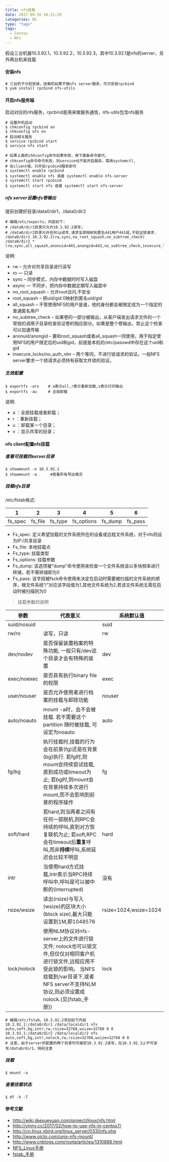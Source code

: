 ```yaml
---
title: nfs挂载
date: 2017-09-16 16:21:29
categories: OS
type: "tags"
tags: 
  - Centos
  - Nfs
---
```


假设三台机器10.3.92.1，10.3.92.2，10.3.92.3，其中10.3.92.1是nfs的server，另外两台机来挂载

#### 安装nfs

```
# 三台机子分别安装，挂载机如果不做nfs server服务，可只安装rpcbind
$ yum install rpcbind nfs-utils
```

<!-- more -->

#### 开启nfs服务端

启动对应的nfs服务，rpcbind是用来做服务通信，nfs-utils包含nfs服务

```
# 设置开机启动
$ chkconfig rpcbind on
$ chkconfig nfs on
# 启动相关服务
$ service rpcbind start
$ service nfs start

# 如果上面的chkconfig命令如果失败，用下面条命令替代，
# chkconfig命令命令失败，则service也不能开启服务，需用systemctl,
# 在client端，只开启rpcbind服务即可
$ systemctl enable rpcbind
$ systemctl enable nfs 或者 systemctl enable nfs-server
$ systemctl start rpcbind
$ systemctl start nfs 或者 systemctl start nfs-server
```

##### nfs server设置nfs卷输出

提前创建好目录/data0/dir1，/data0/dir2

```
# 编辑/etc/exports，内容如下:
# /data0/dir1目录只允许10.3.92.2读写;
# /data0/dir2目录允许任何ip读写,请求全部映射到匿名441用户441组,不验证锁请求.
/data0/dir1	10.3.92.2(rw,sync,no_root_squash,no_subtree_check)
/data0/dir2	*(rw,sync,all_squash,anonuid=441,anongid=441,no_subtree_check,insecure_locks)
```

说明:

- rw – 允许对共享目录进行读写
- ro — 只读
- sync – 同步模式，内存中数据时时写入磁盘
- async — 不同步，把内存中数据定期写入磁盘中
- no_root_squash – 允许root访问,不安全
- root_squash – 把uid/gid 0映射到匿名uid/gid
- all_squash – 不管使用NFS的用户是谁，他的身份都会被限定成为一个指定的普通匿名用户
- no_subtree_check – 如果卷的一部分被输出，从客户端发出请求文件的一个常规的调用子目录检查验证卷的相应部分。如果是整个卷输出，禁止这个检查可以加速传输
- anonuid/anongid – 要和root_squash或者all_squash一同使用，用于指定使用NFS的用户限定后的uid和gid，前提是本机的/etc/passwd中存在这个uid和gid
- insecure_locks/no_auth_nlm – 两个等同，不进行锁请求的验证。一般NFS server要求一个锁请求必须持有获取文件锁的验证。

##### 生效配置

```
$ exportfs -arv    # a表示all,r表示重新加载,v表示打印输出
$ exportfs -au     # 全部卸载
```

说明:

- a ：全部挂载或者卸载；
- r ：重新挂载；
- u ：卸载某一个目录；
- v ：显示共享的目录；

#### nfs client配置nfs挂载

##### 查看可挂载的server目录

```
$ showmount -e 10.3.92.1
$ showmount -a      #查看所有导出情况
```

##### 挂载nfs目录

/etc/fstab格式:

1 | 2 | 3 | 4 | 5 | 6
--- | --- | --- | --- | --- | --- 
fs_spec | fs_file | fs_type | fs_options | fs_dump | fs_pass

- Fs_spec: 定义希望加载的文件系统所在的设备或远程文件系统，对于nfs则设为IP:/共享目录
- Fs_file: 本地挂载点
- Fs_type: 挂载类型
- Fs_options: 挂载参数
- Fs_dump: 该选项被“dump”命令使用来检查一个文件系统该以多快频率进行转储，若不需转储即为0
- Fs_pass: 该字段被fsck命令使用来决定在启动时需要被扫描的文件系统的顺序，根文件系统“/”对应该字段值为1,其他文件系统为2,若该文件系统无需在启动时被扫描则为0

> 挂载参数的说明

参数 |          代表意义         | 系统默认值
--- | --- | --- 
suid/nosuid |  | suid
rw/ro | 读写，只读 | rw
dev/nodev | 是否保留装置档案的特殊功能, 一般只有/dev这个目录才会有特殊的装置 | dev
exec/noexec | 是否具有执行binary file的权限 | exec
user/nouser | 是否允许使用者进行档案的挂载与卸除功能 | nouser
auto/noauto | mount -a时，会不会被挂载. 若不需要这个 partition 随时被挂载, 可设定为noauto | auto
fg/bg | 执行挂载时,挂载的行为会在前景(fg)还是在背景(bg)执行. 若fg时,则mount会持续尝试挂载,直到成功或timeout为止; 若bg时,则mount会在背景持续多次进行mount,而不会影响到前景的程序操作 | fg
soft/hard | 若hard,则当两者之间有任何一部脱机,则RPC会持续的呼叫,直到对方恢复联机为止; 若soft,RPC会在timeout后**重复**呼叫,而非**持续**呼叫,系统延迟会比较不明显 | hard
intr | 当使用hard方式挂载,intr表示当RPC持续呼叫中,呼叫是可以被中断的(interrupted) | 没有
rsize/wsize | 读出(rsize)与写入(wsize)的区块大小(block size),最大只能设置到1M,即1048576 | rsize=1024,wsize=1024
lock/nolock | 使用NLM协议对nfs-server上的文件进行锁文件; nolock也可以锁文件,但仅仅对相同客户机进行锁文件,远程应用不受此锁的影响。 当NFS挂载到/var目录下,或者NFS server不支持NLM协议,则必须设置成nolock.(见[fstab_手册]) | lock

```
# 编辑/etc/fstab，10.3.92.2添加如下内容
10.3.92.1:/data0/dir1 /data/localdir1 nfs auto,soft,bg,intr,rw,rsize=32768,wsize=32768 0 0
10.3.92.1:/data0/dir2 /data/localdir2 nfs auto,soft,bg,intr,nolock,rw,rsize=32768,wsize=32768 0 0
# 注意，由于server的配置的两个目录均可接受10.3.92.2读写，在10.3.92.3上不可读写/data0/dir1，特别注意
```

##### 挂载

```
$ mount -a
```

##### 查看挂载状态

```
$ df -h -T
```

#### 参考文献

- http://wiki.jikexueyuan.com/project/linux/nfs.html
- http://vinny.cc/2017/02/how-to-use-nfs-in-centos7/
- http://cn.linux.vbird.org/linux_server/0330nfs.php
- http://www.oicto.com/unix-nfs-mount/
- http://www.cnblogs.com/rootq/articles/1310888.html
- [NFS_Linux手册](https://linux.die.net/man/5/exports)
- [fstab_手册](http://manpages.ubuntu.com/manpages/cosmic/man5/nfs.5.html)